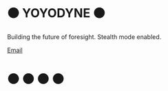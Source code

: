 # ⚫ YOYODYNE ⚫

Building the future of foresight. Stealth mode enabled.

[Email](yoyo@dyne.sh)

# ⚫ ⚫ ⚫ ⚫